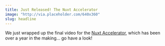 ```yaml
---
title: Just Released! The Nuxt Accelerator
image: "http://via.placeholder.com/640x360"
slug: headline
---
```


We just wrapped up the final video for the [Nuxt Accelerator](/courses/accelerator/one), which has been over a year in the making... go have a look!
